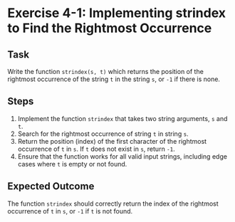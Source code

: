 
# Exercise 4-1: Implementing strindex to Find the Rightmost Occurrence

## Task
Write the function `strindex(s, t)` which returns the position of the rightmost occurrence of the string `t` in the string `s`, or `-1` if there is none.

## Steps
1. Implement the function `strindex` that takes two string arguments, `s` and `t`.
2. Search for the rightmost occurrence of string `t` in string `s`.
3. Return the position (index) of the first character of the rightmost occurrence of `t` in `s`. If `t` does not exist in `s`, return `-1`.
4. Ensure that the function works for all valid input strings, including edge cases where `t` is empty or not found.

## Expected Outcome
The function `strindex` should correctly return the index of the rightmost occurrence of `t` in `s`, or `-1` if `t` is not found.

